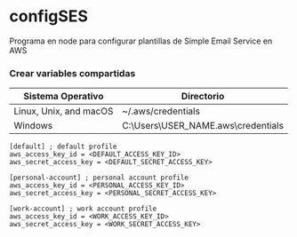 # configSES
Programa en node para configurar plantillas de Simple Email Service en AWS

### Crear variables compartidas
Sistema Operativo | Directorio
------------ | -------------
Linux, Unix, and macOS | ~/.aws/credentials
Windows | C:\Users\USER_NAME\.aws\credentials


```
[default] ; default profile
aws_access_key_id = <DEFAULT_ACCESS_KEY_ID>
aws_secret_access_key = <DEFAULT_SECRET_ACCESS_KEY>
    
[personal-account] ; personal account profile
aws_access_key_id = <PERSONAL_ACCESS_KEY_ID>
aws_secret_access_key = <PERSONAL_SECRET_ACCESS_KEY>
    
[work-account] ; work account profile
aws_access_key_id = <WORK_ACCESS_KEY_ID>
aws_secret_access_key = <WORK_SECRET_ACCESS_KEY>
```

